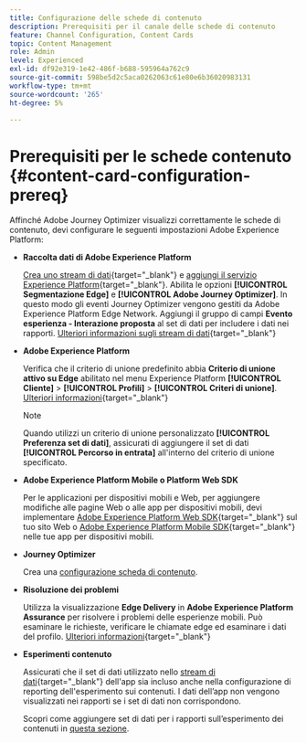 ```yaml
---
title: Configurazione delle schede di contenuto
description: Prerequisiti per il canale delle schede di contenuto
feature: Channel Configuration, Content Cards
topic: Content Management
role: Admin
level: Experienced
exl-id: df92e319-1e42-486f-b688-595964a762c9
source-git-commit: 598be5d2c5aca0262063c61e80e6b36020983131
workflow-type: tm+mt
source-wordcount: '265'
ht-degree: 5%

---
```


# Prerequisiti per le schede contenuto {#content-card-configuration-prereq}

Affinché Adobe Journey Optimizer visualizzi correttamente le schede di contenuto, devi configurare le seguenti impostazioni Adobe Experience Platform:

* **Raccolta dati di Adobe Experience Platform**

  [Crea uno stream di dati](https://experienceleague.adobe.com/it/docs/experience-platform/datastreams/configure){target="_blank"} e [aggiungi il servizio Experience Platform](https://experienceleague.adobe.com/it/docs/experience-platform/datastreams/configure#aep){target="_blank"}. Abilita le opzioni **[!UICONTROL Segmentazione Edge]** e **[!UICONTROL Adobe Journey Optimizer]**. In questo modo gli eventi Journey Optimizer vengono gestiti da Adobe Experience Platform Edge Network.
Aggiungi il gruppo di campi **Evento esperienza - Interazione proposta** al set di dati per includere i dati nei rapporti. [Ulteriori informazioni sugli stream di dati](https://experienceleague.adobe.com/it/docs/experience-platform/datastreams/configure){target="_blank"}

* **Adobe Experience Platform**

  Verifica che il criterio di unione predefinito abbia **Criterio di unione attivo su Edge** abilitato nel menu Experience Platform **[!UICONTROL Cliente]** > **[!UICONTROL Profili]** > **[!UICONTROL Criteri di unione]**. [Ulteriori informazioni](https://experienceleague.adobe.com/docs/experience-platform/profile/merge-policies/ui-guide.html?lang=it#configure){target="_blank"}

  >[!NOTE]
  >
  >Quando utilizzi un criterio di unione personalizzato **[!UICONTROL Preferenza set di dati]**, assicurati di aggiungere il set di dati **[!UICONTROL Percorso in entrata]** all&#39;interno del criterio di unione specificato.

* **Adobe Experience Platform Mobile o Platform Web SDK**

  Per le applicazioni per dispositivi mobili e Web, per aggiungere modifiche alle pagine Web o alle app per dispositivi mobili, devi implementare [Adobe Experience Platform Web SDK](https://experienceleague.adobe.com/it/docs/platform-learn/implement-web-sdk/overview){target="_blank"} sul tuo sito Web o [Adobe Experience Platform Mobile SDK](https://developer.adobe.com/client-sdks/home/){target="_blank"} nelle tue app per dispositivi mobili.

* **Journey Optimizer**

  Crea una [configurazione scheda di contenuto](#content-card-configuration).

* **Risoluzione dei problemi**

  Utilizza la visualizzazione **Edge Delivery** in **Adobe Experience Platform Assurance** per risolvere i problemi delle esperienze mobili. Può esaminare le richieste, verificare le chiamate edge ed esaminare i dati del profilo. [Ulteriori informazioni](https://experienceleague.adobe.com/it/docs/experience-platform/assurance/view/edge-delivery){target="_blank"}

* **Esperimenti contenuto**

  Assicurati che il set di dati utilizzato nello [stream di dati](https://experienceleague.adobe.com/it/docs/experience-platform/datastreams/overview#_blank){target="_blank"} dell&#39;app sia incluso anche nella configurazione di reporting dell&#39;esperimento sui contenuti. I dati dell’app non vengono visualizzati nei rapporti se i set di dati non corrispondono.

  Scopri come aggiungere set di dati per i rapporti sull’esperimento dei contenuti in [questa sezione](../reports/reporting-configuration.md).
